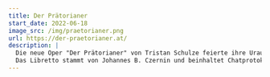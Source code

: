 ```yaml
---
title: Der Prätorianer
start_date: 2022-06-18
image_src: /img/praetorianer.png
url: https://der-praetorianer.at/
description: |
  Die neue Oper "Der Prätorianer" von Tristan Schulze feierte ihre Uraufführung am Dorfplatz in St. Koloman und wurde auch im Livestream     übertragen. 
  Das Libretto stammt von Johannes B. Czernin und beinhaltet Chatprotokolle von Sebastian K. und Thomas S.
---
```

